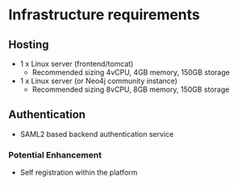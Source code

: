 # Infrastructure requirements

## Hosting

- 1 x Linux server (frontend/tomcat)
    - Recommended sizing 4vCPU, 4GB memory, 150GB storage
- 1 x Linux server (or Neo4j community instance)
    - Recommended sizing 8vCPU, 8GB memory, 150GB storage


## Authentication

- SAML2 based backend authentication service

### Potential Enhancement

- Self registration within the platform